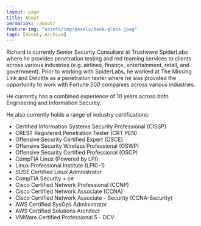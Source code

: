```yaml
---
layout: page
title: About
permalink: /about/
feature-img: "assets/img/pexels/book-glass.jpeg"
tags: [About, Archive]
---
```


Richard is currently Senior Security Consultant at Trustwave SpiderLabs where he provides penetration testing and red teaming services to clients across various industries (e.g. airlines, finance, entertainment, retail, and government). Prior to working with SpiderLabs, he worked at The Missing Link and Deloitte as a penetration tester where he was provided the opportunity to work with Fortune 500 companies across various industries.

He currently has a combined experience of 10 years across both Engineering and Information Security.

He also currently holds a range of industry certifications:
* Certified Information Systems Security Professional (CISSP)
* CREST Registered Penetration Tester (CRT PEN)
* Offensive Security Certified Expert (OSCE)
* Offensive Security Wireless Professional (OSWP)
* Offensive Security Certified Professional (OSCP)
* CompTIA Linux (Powered by LPI)
* Linux Professional Institute (LPIC-1)
* SUSE Certified Linux Admnistrator
* CompTIA Security + ce
* Cisco Certified Network Professional (CCNP)
* Cisco Certified Network Associate (CCNA)
* Cisco Certified Network Associate - Security (CCNA-Security)
* AWS Certified SysOps Administrator
* AWS Certified Solutions Architect 
* VMWare Certified Professional 5 - DCV